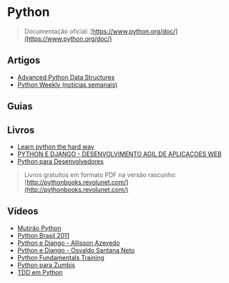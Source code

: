 # Python

> Documentação oficial: [https://www.python.org/doc/](https://www.python.org/doc/)

## Artigos
- [Advanced Python Data Structures](http://net.tutsplus.com/tutorials/advanced-python-data-structures/)
- [Python Weekly (notícias semanais)](http://www.pythonweekly.com/)

## Guias

## Livros
- [Learn python the hard way](http://learnpythonthehardway.org/book/)
- [PYTHON E DJANGO - DESENVOLVIMENTO AGIL DE APLICAÇOES WEB](http://www.livrariacultura.com.br/Produto/LIVRO/PYTHON-E-DJANGO-DESENVOLVIMENTO-AGIL-DE/22315686)
- [Python para Desenvolvedores](http://ricardoduarte.github.io/python-para-desenvolvedores/)

> Livros gratuitos em formato PDF na versão rascunho: [http://pythonbooks.revolunet.com/](http://pythonbooks.revolunet.com/)

## Vídeos
- [Mutirão Python](http://www.youtube.com/playlist?list=PLJR1V_NHIKrBXcFSragIvi2xV5SE3n8sG)
- [Python Brasil 2011](http://www.youtube.com/watch?v=oj3l-VuIIVw&list=PLF6D4A34C424514D3)
- [Python e Django - Allisson Azevedo](https://www.youtube.com/user/allissonazevedo/videos)
- [Python e Django - Osvaldo Santana Neto](http://osantana.me/pydjango/)
- [Python Fundamentals Training](http://www.youtube.com/playlist?list=PL26BA8B9FC33789FF)
- [Python para Zumbis](http://www.youtube.com/channel/UCripRddD4BnaMcU833ExuwA)
- [TDD em Python](http://www.youtube.com/watch?v=aySfDCPaqUI)
